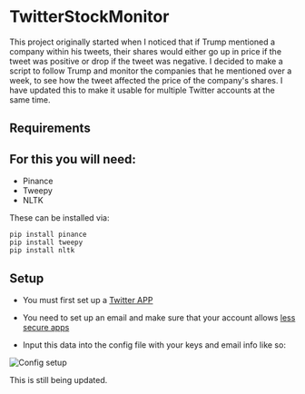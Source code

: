 # TwitterStockMonitor
This project originally started when I noticed that if Trump mentioned a company within his tweets, their shares would either go up in price if the tweet was positive or drop if the tweet was negative. I decided to make a script to follow Trump and monitor the companies that he mentioned over a week, to see how the tweet affected the price of the company's shares. I have updated this to make it usable for multiple Twitter accounts at the same time. 

## Requirements
For this you will need:
- 
- Pinance
- Tweepy
- NLTK

These can be installed via:
```
pip install pinance
pip install tweepy
pip install nltk
```

## Setup
- You must first set up a [Twitter APP](https://themepacific.com/how-to-generate-api-key-consumer-token-access-key-for-twitter-oauth/994/)

- You need to set up an email and make sure that your account allows [less secure apps](https://support.google.com/accounts/answer/6010255?hl=en)
- Input this data into the config file with your keys and email info like so:

![Config setup](http://i.imgur.com/TBxSICC.png "") 


This is still being updated. 


